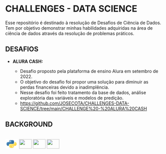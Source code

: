 # CHALLENGES - DATA SCIENCE

Esse repositório é destinado à resolução de Desafios de Ciência de Dados. Tem por objetivo demonstrar minhas habilidades adquiridas na área de ciência de dados através da resolução de problemas práticos.

## DESAFIOS

  - <b>ALURA CASH:</b>
  
      - Desafio proposto pela plataforma de ensino Alura em setembro de 2022.
      - O objetivo do desafio foi propor uma solução para diminuir as perdas financeiras devido a inadimplência.
      - Nesse desafio foi feito tratamento da base de dados, análise exploratória das variáveis e modelos de predição.
      - <a> https://github.com/JOSECOTA/CHALLENGES-DATA-SCIENCE/tree/main/CHALLENGE%20-%20ALURA%20CASH </a>
      
  
  
  
  
      
  ## BACKGROUND
  
  <div style="display: inline_block"><br>
    <img height="30" width="40" src="https://raw.githubusercontent.com/devicons/devicon/master/icons/python/python-original.svg">
    <img height="30" width="40" src="https://cdn.jsdelivr.net/gh/devicons/devicon/icons/jupyter/jupyter-original.svg">
    <img height="30" width="40" src="https://cdn.jsdelivr.net/gh/devicons/devicon/icons/mysql/mysql-original.svg">
    <img height="30" width="40" src="https://raw.githubusercontent.com/microsoft/PowerBI-Icons/main/SVG/Power-BI.svg">
    
    
  </div>

